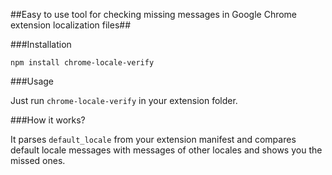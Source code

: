 ##Easy to use tool for checking missing messages in Google Chrome extension localization files##

###Installation

`npm install chrome-locale-verify`

###Usage

Just run `chrome-locale-verify` in your extension folder.

###How it works?

It parses `default_locale` from your extension manifest and compares default locale messages with messages of other locales and shows you the missed ones.
